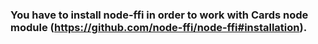 ### You have to install node-ffi in order to work with Cards node module (https://github.com/node-ffi/node-ffi#installation).